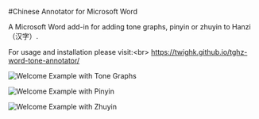 #Chinese Annotator for Microsoft Word

A Microsoft Word add-in for adding tone graphs, pinyin or zhuyin to Hanzi（汉字）. 

For usage and installation please visit:<br\>
https://twighk.github.io/tghz-word-tone-annotator/

![Welcome Example with Tone Graphs](https://github.com/twighk/tghz-word-tone-annotator/raw/master/Images/Welcome.png)

![Welcome Example with Pinyin](https://github.com/twighk/tghz-word-tone-annotator/raw/master/Images/WelcomePinyin.png)

![Welcome Example with Zhuyin](https://github.com/twighk/tghz-word-tone-annotator/raw/master/Images/WelcomeZhuyin.png)
